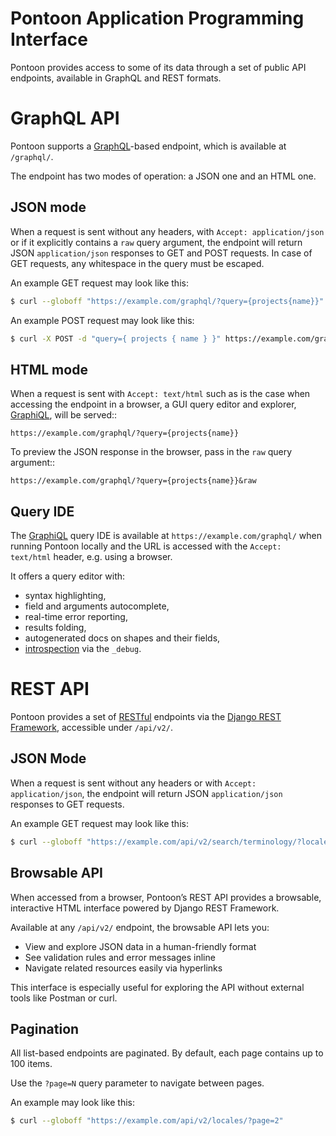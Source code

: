 # Pontoon Application Programming Interface

Pontoon provides access to some of its data through a set of public API endpoints, available in GraphQL and REST formats.

# GraphQL API

Pontoon supports a [GraphQL](https://graphql.org/)-based endpoint, which is available at `/graphql/`.

The endpoint has two modes of operation: a JSON one and an HTML one.

## JSON mode

When a request is sent without any headers, with `Accept: application/json` or
if it explicitly contains a `raw` query argument, the endpoint will return JSON
`application/json` responses to GET and POST requests. In case of GET requests,
any whitespace in the query must be escaped.

An example GET request may look like this:

```bash
$ curl --globoff "https://example.com/graphql/?query={projects{name}}"
```

An example POST request may look like this:

```bash
$ curl -X POST -d "query={ projects { name } }" https://example.com/graphql/
```

## HTML mode

When a request is sent with `Accept: text/html` such as is the case when
accessing the endpoint in a browser, a GUI query editor and explorer,
[GraphiQL](https://github.com/graphql/graphiql), will be served::

    https://example.com/graphql/?query={projects{name}}

To preview the JSON response in the browser, pass in the `raw` query argument::

    https://example.com/graphql/?query={projects{name}}&raw

## Query IDE

The [GraphiQL](https://github.com/graphql/graphiql) query IDE is available at
`https://example.com/graphql/` when running Pontoon locally and the URL is
accessed with the `Accept: text/html` header, e.g. using a browser.

It offers a query editor with:

- syntax highlighting,
- field and arguments autocomplete,
- real-time error reporting,
- results folding,
- autogenerated docs on shapes and their fields,
- [introspection](https://docs.graphene-python.org/projects/django/en/latest/debug/) via the `_debug`.

# REST API

Pontoon provides a set of [RESTful](https://developer.mozilla.org/en-US/docs/Glossary/REST) endpoints via the [Django REST Framework](https://www.django-rest-framework.org/), accessible under `/api/v2/`.

## JSON Mode

When a request is sent without any headers or with `Accept: application/json`,
the endpoint will return JSON `application/json` responses to GET requests.

An example GET request may look like this:

```bash
$ curl --globoff "https://example.com/api/v2/search/terminology/?locale=ar"
```

## Browsable API

When accessed from a browser, Pontoon’s REST API provides a browsable, interactive HTML interface powered by Django REST Framework.

Available at any `/api/v2/` endpoint, the browsable API lets you:

- View and explore JSON data in a human-friendly format
- See validation rules and error messages inline
- Navigate related resources easily via hyperlinks

This interface is especially useful for exploring the API without external tools like Postman or curl.

## Pagination

All list-based endpoints are paginated. By default, each page contains up to 100 items.

Use the `?page=N` query parameter to navigate between pages.

An example may look like this:

```bash
$ curl --globoff "https://example.com/api/v2/locales/?page=2"
```
